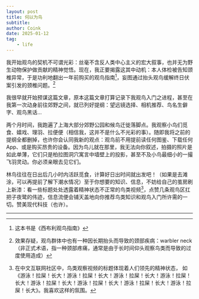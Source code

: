 ```yaml
---
layout: post
title: 何以为鸟
subtitle: 
author: Coink
date: 2025-01-12
tag: 
    - life
---
```


我开始观鸟的契机不可谓光彩：丝毫不含反人类中心主义的宏大叙事，也并无为野生动物保护做贡献的精神觉悟。现在，我正要揭露这其中动机：本人体检被告知颈椎异常，于是功利地翻出一年前购买的观鸟指南[^1]，妄图通过抬头观鸟缓解终日伏案引发的颈椎问题。[^2]

我很早就开始预谋这篇文章，原本这篇文章打算记录下我观鸟入门之进程，甚至在我第一次动身前往郊野之间，就已列好提纲：望远镜选择、相机推荐、鸟名生僻字、观鸟黑话...

两个月时间，我跑遍了上海大部分郊野公园和候鸟迁徙落脚点。我观察小鸟们觅食、嬉戏、理羽、拉便便（相信我，这并不是什么不光彩的事）。随即我将之前的提纲全都删掉，也许你会认同我新的观点：观鸟前不用提前读任何图鉴、下载任何 App、或是购买昂贵的设备。因为鸟儿就在那里，我无法向你叙述，拍摄的照片是如此单薄，它们只是柏拉图洞穴寓言中墙壁上的投影，甚至不及小鸟最细小的一撮飞羽灵动。你必须亲眼去见它们。

林鸟往往在日出后几小时内活跃觅食，计算好日出时间就出发吧！（如果是去滩涂，可以再提前了解下潮水情况）至于你想要的知识、信息，不妨给自己的茧房刷上新漆：看一些标题处处透露着精神状态不正常的鸟类视频[^3]，点赞几条观鸟区扛把子夜鹭的伟迹，信息流便会铺天盖地向你推荐鸟类知识和观鸟入门所许需的一切。赞美现代科技（也许）。

---

[^1]: 这本书是《西布利观鸟指南》

[^2]: 效果存疑，观鸟群体中也有一种因长期抬头而导致的颈部疾病：warbler neck（非正式术语，指一种颈部疼痛，通常是由于长时间仰头观察鸟类而导致的过度使用造成）

[^3]: 在中文互联网社区中，鸟类观察视频的标题体现着人们领先的精神状态， 如《游泳！拉屎！长大！游泳！拉屎！长大！游泳！拉屎！长大！游泳！拉屎！长大！游泳！拉屎！长大！游泳！拉屎！长大！游泳！拉屎！长大！游泳！拉屎！长大》。我喜欢这样的氛围。